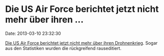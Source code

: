 Die US Air Force berichtet jetzt nicht mehr über ihren \...
===========================================================

Date: 2013-03-10 23:32:30

[Die US Air Force berichtet jetzt nicht mehr über ihren
Drohnenkrieg](http://www.airforcetimes.com/news/2013/03/air-force-drone-airstrike-summary-030813/).
Sogar aus den Statistiken wurden die rückgreifend rauseditiert.
